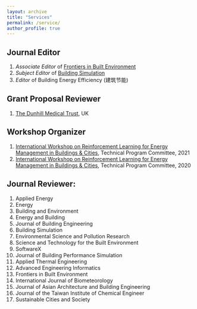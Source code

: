 ```yaml
---
layout: archive
title: "Services"
permalink: /service/
author_profile: true
---
```


## Journal Editor
1. *Associate Editor* of [Frontiers in Built Environment](https://www.frontiersin.org/journals/built-environment)
1. *Subject Editor* of [Building Simulation](https://www.springer.com/journal/12273)
1. *Editor* of Building Energy Efficiency (建筑节能)


## Grant Proposal Reviewer
1. [The Dunhill Medical Trust](https://dunhillmedical.org.uk/), UK

## Workshop Organizer
1. [International Workshop on Reinforcement Learning for Energy Management in Buildings & Cities](https://rlem-workshop.net/), Technical Program Committee, 2021
1. [International Workshop on Reinforcement Learning for Energy Management in Buildings & Cities](https://rlem-workshop.net/), Technical Program Committee, 2020

## Journal Reviewer:
1. Applied Energy
1. Energy
1. Building and Environment
1. Energy and Building
1. Journal of Building Engineering
1. Building Simulation
1. Environmental Science and Pollution Research
1. Science and Technology for the Built Environment
1. SoftwareX
1. Journal of Building Performance Simulation
1. Applied Thermal Engineering
1. Advanced Engineering Informatics
1. Frontiers in Built Environment
1. International Journal of Biometeorology
1. Journal of Asian Architecture and Building Engineering
1. Journal of the Taiwan Institute of Chemical Engineer
1. Sustainable Cities and Society